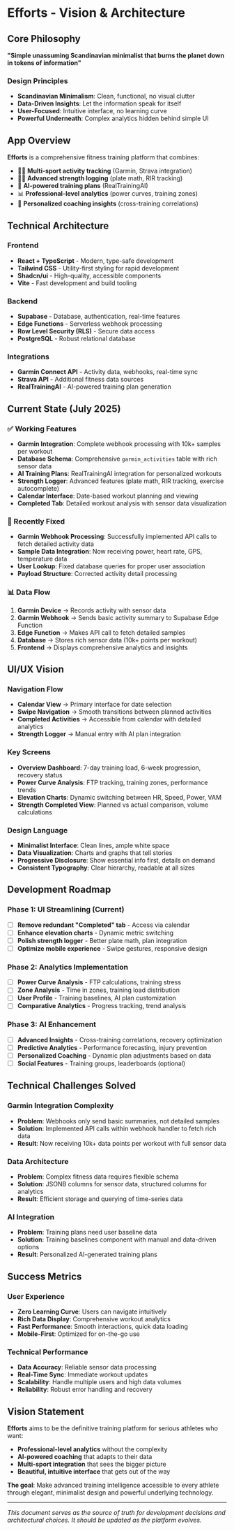 # Efforts - Vision & Architecture

## Core Philosophy

**"Simple unassuming Scandinavian minimalist that burns the planet down in tokens of information"**

### Design Principles
- **Scandinavian Minimalism**: Clean, functional, no visual clutter
- **Data-Driven Insights**: Let the information speak for itself
- **User-Focused**: Intuitive interface, no learning curve
- **Powerful Underneath**: Complex analytics hidden behind simple UI

## App Overview

**Efforts** is a comprehensive fitness training platform that combines:
- 🏃‍♂️ **Multi-sport activity tracking** (Garmin, Strava integration)
- 🏋️‍♂️ **Advanced strength logging** (plate math, RIR tracking)
- 🧠 **AI-powered training plans** (RealTrainingAI)
- 📊 **Professional-level analytics** (power curves, training zones)
- 🎯 **Personalized coaching insights** (cross-training correlations)

## Technical Architecture

### Frontend
- **React + TypeScript** - Modern, type-safe development
- **Tailwind CSS** - Utility-first styling for rapid development
- **Shadcn/ui** - High-quality, accessible components
- **Vite** - Fast development and build tooling

### Backend
- **Supabase** - Database, authentication, real-time features
- **Edge Functions** - Serverless webhook processing
- **Row Level Security (RLS)** - Secure data access
- **PostgreSQL** - Robust relational database

### Integrations
- **Garmin Connect API** - Activity data, webhooks, real-time sync
- **Strava API** - Additional fitness data sources
- **RealTrainingAI** - AI-powered training plan generation

## Current State (July 2025)

### ✅ Working Features
- **Garmin Integration**: Complete webhook processing with 10k+ samples per workout
- **Database Schema**: Comprehensive `garmin_activities` table with rich sensor data
- **AI Training Plans**: RealTrainingAI integration for personalized workouts
- **Strength Logger**: Advanced features (plate math, RIR tracking, exercise autocomplete)
- **Calendar Interface**: Date-based workout planning and viewing
- **Completed Tab**: Detailed workout analysis with sensor data visualization

### 🔧 Recently Fixed
- **Garmin Webhook Processing**: Successfully implemented API calls to fetch detailed activity data
- **Sample Data Integration**: Now receiving power, heart rate, GPS, temperature data
- **User Lookup**: Fixed database queries for proper user association
- **Payload Structure**: Corrected activity detail processing

### 📊 Data Flow
1. **Garmin Device** → Records activity with sensor data
2. **Garmin Webhook** → Sends basic activity summary to Supabase Edge Function
3. **Edge Function** → Makes API call to fetch detailed samples
4. **Database** → Stores rich sensor data (10k+ points per workout)
5. **Frontend** → Displays comprehensive analytics and insights

## UI/UX Vision

### Navigation Flow
- **Calendar View** → Primary interface for date selection
- **Swipe Navigation** → Smooth transitions between planned activities
- **Completed Activities** → Accessible from calendar with detailed analytics
- **Strength Logger** → Manual entry with AI plan integration

### Key Screens
- **Overview Dashboard**: 7-day training load, 6-week progression, recovery status
- **Power Curve Analysis**: FTP tracking, training zones, performance trends
- **Elevation Charts**: Dynamic switching between HR, Speed, Power, VAM
- **Strength Completed View**: Planned vs actual comparison, volume calculations

### Design Language
- **Minimalist Interface**: Clean lines, ample white space
- **Data Visualization**: Charts and graphs that tell stories
- **Progressive Disclosure**: Show essential info first, details on demand
- **Consistent Typography**: Clear hierarchy, readable at all sizes

## Development Roadmap

### Phase 1: UI Streamlining (Current)
- [ ] **Remove redundant "Completed" tab** - Access via calendar
- [ ] **Enhance elevation charts** - Dynamic metric switching
- [ ] **Polish strength logger** - Better plate math, plan integration
- [ ] **Optimize mobile experience** - Swipe gestures, responsive design

### Phase 2: Analytics Implementation
- [ ] **Power Curve Analysis** - FTP calculations, training stress
- [ ] **Zone Analysis** - Time in zones, training load distribution
- [ ] **User Profile** - Training baselines, AI plan customization
- [ ] **Comparative Analytics** - Progress tracking, trend analysis

### Phase 3: AI Enhancement
- [ ] **Advanced Insights** - Cross-training correlations, recovery optimization
- [ ] **Predictive Analytics** - Performance forecasting, injury prevention
- [ ] **Personalized Coaching** - Dynamic plan adjustments based on data
- [ ] **Social Features** - Training groups, leaderboards (optional)

## Technical Challenges Solved

### Garmin Integration Complexity
- **Problem**: Webhooks only send basic summaries, not detailed samples
- **Solution**: Implemented API calls within webhook handler to fetch rich data
- **Result**: Now receiving 10k+ data points per workout with full sensor data

### Data Architecture
- **Problem**: Complex fitness data requires flexible schema
- **Solution**: JSONB columns for sensor data, structured columns for analytics
- **Result**: Efficient storage and querying of time-series data

### AI Integration
- **Problem**: Training plans need user baseline data
- **Solution**: Training baselines component with manual and data-driven options
- **Result**: Personalized AI-generated training plans

## Success Metrics

### User Experience
- **Zero Learning Curve**: Users can navigate intuitively
- **Rich Data Display**: Comprehensive workout analytics
- **Fast Performance**: Smooth interactions, quick data loading
- **Mobile-First**: Optimized for on-the-go use

### Technical Performance
- **Data Accuracy**: Reliable sensor data processing
- **Real-Time Sync**: Immediate workout updates
- **Scalability**: Handle multiple users and high data volumes
- **Reliability**: Robust error handling and recovery

## Vision Statement

**Efforts** aims to be the definitive training platform for serious athletes who want:
- **Professional-level analytics** without the complexity
- **AI-powered coaching** that adapts to their data
- **Multi-sport integration** that sees the bigger picture
- **Beautiful, intuitive interface** that gets out of the way

**The goal**: Make advanced training intelligence accessible to every athlete through elegant, minimalist design and powerful underlying technology.

---

*This document serves as the source of truth for development decisions and architectural choices. It should be updated as the platform evolves.* 